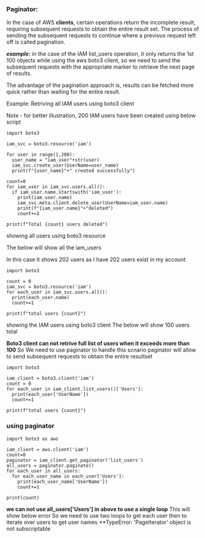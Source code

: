 ### Paginator: ###

In the case of AWS **clients**, certain operations return the incomplete result, requiring subsequent requests to obtain the entire result set. The process of sending the subsequent requests to continue where a previous request left off is called pagination. 

***example:*** in the case of the IAM list_users operation, it only returns the 1st 100 objects while using the aws boto3 client, so we need to send the subsequent requests with the appropriate marker to retrieve the next page of results.

The advantage of the pagination approach is, results can be fetched more quick rather than waiting for the entire result. 

Example:
Retriving all IAM users using boto3 client

Note - for better illustration, 200 IAM users have been created using below script

```
import boto3

iam_svc = boto3.resource('iam')

for user in range(1,200):
  user_name = "iam_user"+str(user)
  iam_svc.create_user(UserName=user_name)
  print(f"{user_name}"+" created successfully")

count=0
for iam_user in iam_svc.users.all():
  if iam_user.name.startswith('iam_user'):
    print(iam_user.name)
    iam_svc.meta.client.delete_user(UserName=iam_user.name)
    print(f"{iam_user.name}"+"deleted")
    count+=1

print(f"Total {count} users deleted")
```

showing all users using boto3 resource

The below will show all the iam_users

In this case it shows 202 users as I have 202 users exist in my account

```
import boto3

count = 0
iam_svc = boto3.resource('iam')
for each_user in iam_svc.users.all():
  print(each_user.name)
  count+=1

print(f"total users {count}")
```

showing the IAM users using boto3 client 
The below will show 100 users total

**Boto3 client can not retrive full list of users when it exceeds more than 100**
So We need to use paginator to handle this scnario
paginator will allow to send subsequent requests to obtain the entire resultset

```
import boto3

iam_client = boto3.client('iam')
count = 0
for each_user in iam_client.list_users()['Users']:
  print(each_user['UserName'])
  count+=1

print(f"total users {count}")
```

### using paginator
```
import boto3 as aws

iam_client = aws.client('iam')
count=0
paginator = iam_client.get_paginator('list_users')
all_users = paginator.paginate()
for each_user in all_users:
  for each_user_name in each_user['Users']:
    print(each_user_name['UserName'])
    count+=1

print(count)

```
**we can not use all_users['Users'] in above to use a single loop**
This will show below error
So we need to use two loops to get each user then to iterate over users to get user names
**TypeError: 'PageIterator' object is not subscriptable
